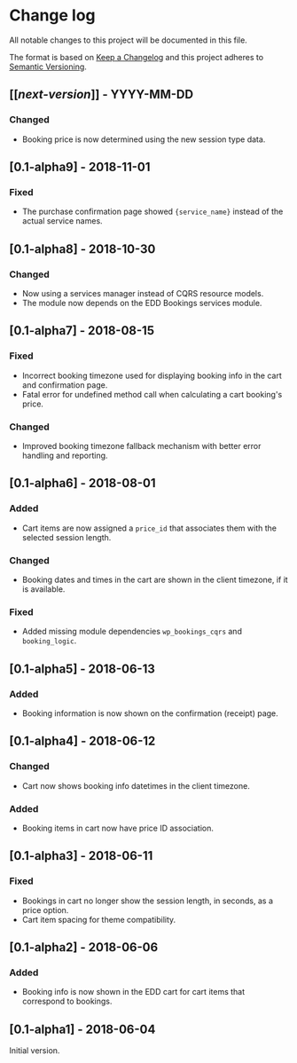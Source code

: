 # Change log
All notable changes to this project will be documented in this file.

The format is based on [Keep a Changelog](http://keepachangelog.com/)
and this project adheres to [Semantic Versioning](http://semver.org/).

## [[*next-version*]] - YYYY-MM-DD
### Changed
- Booking price is now determined using the new session type data.

## [0.1-alpha9] - 2018-11-01
### Fixed
- The purchase confirmation page showed `{service_name}` instead of the actual service names.

## [0.1-alpha8] - 2018-10-30
### Changed
- Now using a services manager instead of CQRS resource models.
- The module now depends on the EDD Bookings services module.

## [0.1-alpha7] - 2018-08-15
### Fixed
- Incorrect booking timezone used for displaying booking info in the cart and confirmation page.
- Fatal error for undefined method call when calculating a cart booking's price.

### Changed
- Improved booking timezone fallback mechanism with better error handling and reporting.

## [0.1-alpha6] - 2018-08-01
### Added
- Cart items are now assigned a `price_id` that associates them with the selected session length.

### Changed
- Booking dates and times in the cart are shown in the client timezone, if it is available. 

### Fixed
- Added missing module dependencies `wp_bookings_cqrs` and `booking_logic`.

## [0.1-alpha5] - 2018-06-13
### Added
- Booking information is now shown on the confirmation (receipt) page.

## [0.1-alpha4] - 2018-06-12
### Changed
- Cart now shows booking info datetimes in the client timezone.

### Added
- Booking items in cart now have price ID association.

## [0.1-alpha3] - 2018-06-11
### Fixed
- Bookings in cart no longer show the session length, in seconds, as a price option.
- Cart item spacing for theme compatibility.

## [0.1-alpha2] - 2018-06-06
### Added
- Booking info is now shown in the EDD cart for cart items that correspond to bookings.

## [0.1-alpha1] - 2018-06-04
Initial version.
